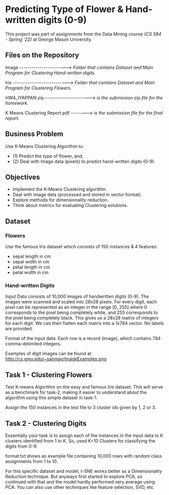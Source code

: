 # Predicting Type of Flower & Hand-written digits (0-9)

This project was part of assignments from the Data Mining course *(CS 584 - Spring '22)* at George Mason University.

## Files on the Repository

  Image -----------------------> *Folder that contains Dataset and Main Program for Clustering Hand-written digits.*

  Iris  ---------------------------> *Folder that contains Dataset and Main Program for Clustering Flowers.*
  
  HW4_IYAPPAN.zip ----------------------> *is the submission zip file for the homework.*
  
  K Means Clustering Report.pdf --------> *is the submission file for the final report.*

## Business Problem

Use K-Means Clustering Algorithm to:
  - (1) Predict the type of flower, and, 
  - (2) Deal with Image data (pixels) to predict hand-written digits (0-9).

## Objectives

* Implement the K-Means Clustering algorithm.
* Deal with image data (processed and stored in vector format).
* Explore methods for dimensionality reduction.
* Think about metrics for evaluating Clustering solutions.

## Dataset

### Flowers

Use the famous Iris dataset which consists of 150 instances & 4 features:

  - sepal length in cm
  - sepal width in cm
  - petal length in cm
  - petal width in cm

### Hand-written Digits

Input Data consists of 10,000 images of handwritten digits (0-9). The images were scanned and scaled into 28x28 pixels. For every digit, each pixel can be represented as an integer in the range [0, 255] where 0 corresponds to the pixel being completely white, and 255 corresponds to the pixel being completely black. This gives us a 28x28 matrix of integers for each digit. We can then flatten each matrix into a 1x784 vector. No labels are provided.

Format of the input data: Each row is a record (image), which contains 784 comma-delimited integers.

Examples of digit images can be found at http://cs.gmu.edu/~sanmay/ImageExamples.png

## Task 1 - Clustering Flowers

Test K-means Algorithm on the easy and famous Iris dataset. This will serve as a benchmark for task-2, making it easier to understand about the algorithm using this simple dataset in task-1.

Assign the 150 instances in the test file to 3 cluster ids given by 1, 2 or 3.

## Task 2 - Clustering Digits

Essentially your task is to assign each of the instances in the input data to K clusters identified from 1 to K. So, used K=10 Clusters for classifying the digits from 0-9.

format.txt shows an example file containing 10,000 rows with random class assignments from 1 to 10.

For this specific dataset and model, t-SNE works better as a Dimensionality Reduction technique. But anyways first started to explore PCA, so continued with that and the model hardly performed very average using PCA. You can also use other techniques like feature selection, SVD, etc.


